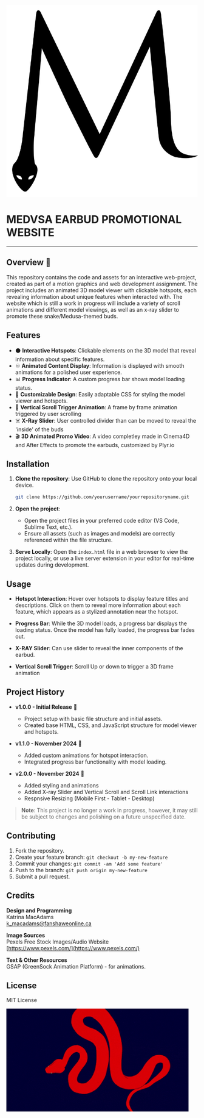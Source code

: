 ![Medvsa Logo](images/medvsa.svg)


# MEDVSA EARBUD PROMOTIONAL WEBSITE
---
## Overview :snake:

This repository contains the code and assets for an interactive web-project, created as part of a motion graphics and web development assignment. The project includes an animated 3D model viewer with clickable hotspots, each revealing information about unique features when interacted with. The website which is still a work in progress will include a variety of scroll animations and different model viewings, as well as an x-ray slider to promote these snake/Medusa-themed buds.

## Features
- :black_circle: **Interactive Hotspots**: Clickable elements on the 3D model that reveal information about specific features.
- :infinity: **Animated Content Display**: Information is displayed with smooth animations for a polished user experience.
- 	:bar_chart: **Progress Indicator**: A custom progress bar shows model loading status.
- :art: **Customizable Design**: Easily adaptable CSS for styling the model viewer and hotspots.
- :movie_camera: **Vertical Scroll Trigger Animation**: A frame by frame animation triggered by user scrolling
- :skull_and_crossbones: **X-Ray Slider**: User controlled divider than can be moved to reveal the 'inside' of the buds
- :clapper: **3D Animated Promo Video**: A video completley made in Cinema4D and After Effects to promote the earbuds, customized by Plyr.io

## Installation

1. **Clone the repository**: Use GitHub to clone the repository onto your local device.
    ```bash
    git clone https://github.com/yourusername/yourrepositoryname.git
    ```
   
2. **Open the project**:
   - Open the project files in your preferred code editor (VS Code, Sublime Text, etc.).
   - Ensure all assets (such as images and models) are correctly referenced within the file structure.

3. **Serve Locally**: Open the `index.html` file in a web browser to view the project locally, or use a live server extension in your editor for real-time updates during development.

## Usage

- **Hotspot Interaction**: Hover over hotspots to display feature titles and descriptions. Click on them to reveal more information about each feature, which appears as a stylized annotation near the hotspot.
- **Progress Bar**: While the 3D model loads, a progress bar displays the loading status. Once the model has fully loaded, the progress bar fades out.

- **X-RAY Slider**: Can use slider to reveal the inner components of the earbud. 

- **Vertical Scroll Trigger**: Scroll Up or down to trigger a 3D frame animation

## Project History

- **v1.0.0 - Initial Release**  :green_heart:
    - Project setup with basic file structure and initial assets.
    - Created base HTML, CSS, and JavaScript structure for model viewer and hotspots.

- **v1.1.0 - November 2024**  :black_heart:
    - Added custom animations for hotspot interaction.
    - Integrated progress bar functionality with model loading.

- **v2.0.0 - November 2024**  :white_heart:
    - Added styling and animations
    - Added X-ray Slider and Vertical Scroll and Scroll Link interactions 
    - Respnsive Resizing (Mobile First -  Tablet - Desktop)

> **Note**: This project is no longer a work in progress, however, it may still be subject to changes and polishing on a future unspecified date. 

## Contributing

1. Fork the repository.
2. Create your feature branch: `git checkout -b my-new-feature`
3. Commit your changes: `git commit -am 'Add some feature'`
4. Push to the branch: `git push origin my-new-feature`
5. Submit a pull request.

## Credits

**Design and Programming**  
Katrina MacAdams  
k_macadams@fanshaweonline.ca

**Image Sources**  
Pexels Free Stock Images/Audio Website  
[https://www.pexels.com/](https://www.pexels.com/)

**Text & Other Resources**  
GSAP (GreenSock Animation Platform) - for animations.

## License

MIT License


![Snake Banner](images/snakered%20.gif)